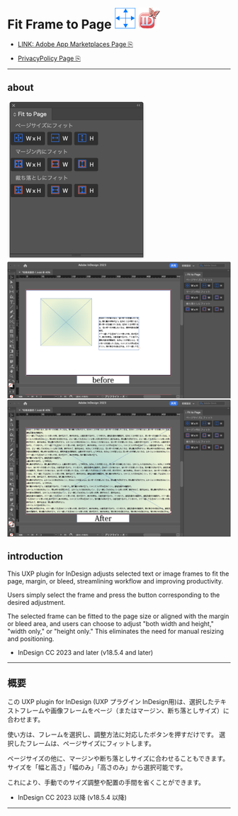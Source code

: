 # Fit Frame to Page ![icon](./img/icon.png) ![id](./img/id.png) 

- [LINK: Adobe App Marketplaces Page ⎘](https://exchange.adobe.com/apps/cc/e1c998da?pluginId=e1c998da&mv=product&mv2=accc)

- [PrivacyPolicy Page ⎘](./privacypolicy.md)

---

## about

![preview](./img/a.png)  
![preview](./img/b.png)  
![preview](./img/c.png)  

## introduction

This UXP plugin for InDesign adjusts selected text or image frames to fit the page, margin, or bleed, streamlining workflow and improving productivity.

Users simply select the frame and press the button corresponding to the desired adjustment.

The selected frame can be fitted to the page size or aligned with the margin or bleed area, and users can choose to adjust "both width and height," "width only," or "height only." This eliminates the need for manual resizing and positioning.

- InDesign CC 2023 and later (v18.5.4 and later)

---

## 概要

この UXP plugin for InDesign (UXP プラグイン InDesign用)は、選択したテキストフレームや画像フレームをページ（またはマージン、断ち落としサイズ）に合わせます。

使い方は、フレームを選択し、調整方法に対応したボタンを押すだけです。
選択したフレームは、ページサイズにフィットします。

ページサイズの他に、マージンや断ち落としサイズに合わせることもできます。
サイズを「幅と高さ」「幅のみ」「高さのみ」から選択可能です。

これにより、手動でのサイズ調整や配置の手間を省くことができます。

- InDesign CC 2023 以降 (v18.5.4 以降)

---

